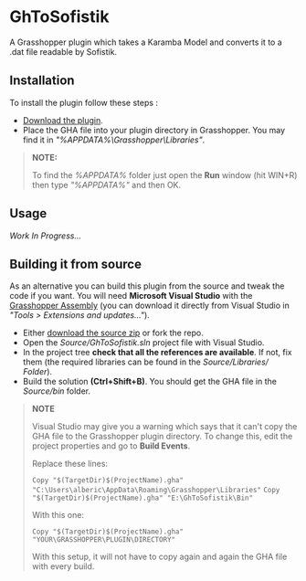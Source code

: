 GhToSofistik
============

A Grasshopper plugin which takes a Karamba Model and converts it to a .dat file readable by Sofistik.

Installation
------------
To install the plugin follow these steps :

- [Download the plugin][1].
- Place the GHA file into your plugin directory in Grasshopper. You may find it in *"%APPDATA%\Grasshopper\Libraries"*.

> **NOTE:**
> 
> To find the *%APPDATA%* folder just open the **Run** window (hit WIN+R) then type *"%APPDATA%"* and then OK.


Usage
-----

*Work In Progress...*


Building it from source
-----------------------

As an alternative you can build this plugin from the source and tweak the code if you want.
You will need **Microsoft Visual Studio** with the [Grasshopper Assembly][2] (you can download it directly from Visual Studio in *"Tools > Extensions and updates..."*).

- Either [download the source zip][3] or fork the repo.
- Open the *Source/GhToSofistik.sln* project file with Visual Studio.
- In the project tree **check that all the references are available**. If not, fix them (the required libraries can be found in the *Source/Libraries/ Folder*).
- Build the solution **(Ctrl+Shift+B)**. You should get the GHA file in the *Source/bin* folder.

> **NOTE**
> 
> Visual Studio may give you a warning which says that it can't copy the GHA file to the Grasshopper plugin directory. To change this, edit the project properties and go to **Build Events**.
> 
> Replace these lines:
> 
> `Copy "$(TargetDir)$(ProjectName).gha" "C:\Users\alberic\AppData\Roaming\Grasshopper\Libraries"`
> `Copy "$(TargetDir)$(ProjectName).gha" "E:\GhToSofistik\Bin"`
> 
> With this one:
> 
> `Copy "$(TargetDir)$(ProjectName).gha" "YOUR\GRASSHOPPER\PLUGIN\DIRECTORY"`
>
> With this setup, it will not have to copy again and again the GHA file with every build.

  [1]: https://github.com/AlbericTrancart/GhToSofistik/blob/master/Bin/GhToSofistik.gha?raw=true
  [2]: http://visualstudiogallery.msdn.microsoft.com/9e389515-0719-47b4-a466-04436b491cd6 "Grasshopper Assembly"
  [3]: https://github.com/AlbericTrancart/GhToSofistik/archive/master.zip

